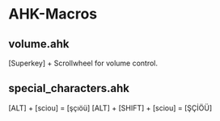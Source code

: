 # AHK-Macros

## volume.ahk
[Superkey] + Scrollwheel for volume control.

## special_characters.ahk
[ALT] + [sciou] = [şçıöü]
[ALT] + [SHIFT] + [sciou] = [ŞÇİÖÜ]
